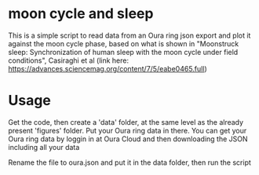 # moon cycle and sleep

This is a simple script to read data from an Oura ring json export and plot it against the moon cycle phase, based on what is shown in "Moonstruck sleep: Synchronization of human sleep with the moon cycle under field conditions", Casiraghi et al (link here: https://advances.sciencemag.org/content/7/5/eabe0465.full)

# Usage
Get the code, then create a 'data' folder, at the same level as the already present 'figures' folder. Put your Oura ring data in there. You can get your Oura ring data by loggin in at Oura Cloud and then downloading the JSON including all your data

Rename the file to oura.json and put it in the data folder, then run the script
 
 
